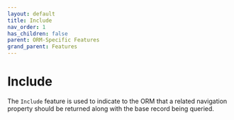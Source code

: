 ```yaml
---
layout: default
title: Include
nav_order: 1
has_children: false
parent: ORM-Specific Features
grand_parent: Features
---
```


# Include

The `Include` feature is used to indicate to the ORM that a related navigation property should be returned along with the base record being queried.
